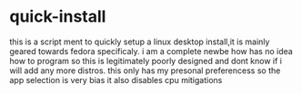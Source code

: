 # quick-install
this is a script ment to quickly setup a linux desktop install,it is mainly geared towards fedora specificaly.
i am a complete newbe how has no idea how to program so this is legitimately poorly designed and dont know if i will add any more distros.
this only has my presonal preferencess so the app selection is very bias
it also disables cpu mitigations
